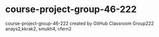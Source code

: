 # course-project-group-46-222
course-project-group-46-222 created by GitHub Classroom
Group222
anays2,kkrak2, smukh4, cfern2
